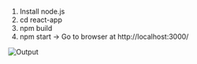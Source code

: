 1. Install node.js
2. cd react-app
3. npm build
4. npm start -> Go to browser at http://localhost:3000/

![Output](charts.gif?raw=true "Output")
